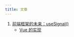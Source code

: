 ```yaml
---
title: 文章
---
```


1. [前端框架的未来：useSignal()](https://mp.weixin.qq.com/s/Z3AAvMcFRYrUlKH2mJrJfQ)
   - [Vue 的实现](https://twitter.com/youyuxi/status/1628214809631293440?s=20)
